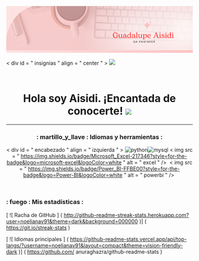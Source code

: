 <div id="header" align="center">
  <img decoding="async" src="https://github.com/Guadalupe198934/Guadalupe198934/blob/main/1.png" width="800"/>
</div>

< div  id = " insignias "  align = " center " >
[![](https://img.shields.io/badge/LinkedIn-0077B5?style=for-the-badge&logo=linkedin&logoColor=white)](https://www.linkedin.com/in/guadalupe-aisidi-cotero-g/)

<div id="badges" align="center">
<img decoding="async" src="https://visitor-badge-reloaded.herokuapp.com/badge?page_id=noelianav91.noelianav91&color=00cf00" alt=""/>

<h1>
  Hola soy Aisidi. ¡Encantada de conocerte! 
  <img decoding="async" src="https://media.giphy.com/media/hvRJCLFzcasrR4ia7z/giphy.gif" width="30px"/>
</h1>

---
   
### : martillo_y_llave : Idiomas y herramientas :
< div  id = " encabezado "  align = " izquierda " >
    <img src="https://img.shields.io/badge/Python-3776AB?style=for-the-badge&logo=python&logoColor=white" alt="python"/>
  </a>​​
    <img src="https://img.shields.io/badge/MySQL-6DB33F?style=for-the-badge&logo=mysql&logoColor=white" alt="mysql"/>
  </a>​​
< img  src = " https://img.shields.io/badge/Microsoft_Excel-217346?style=for-the-badge&logo=microsoft-excel&logoColor=white "  alt = " excel " />
  </a>​​
< img  src = " https://img.shields.io/badge/Power_BI-FFBE00?style=for-the-badge&logo=Power-BI&logoColor=white "  alt = " powerbi " />
  </a>​​
  
</div>​​
  
### : fuego : Mis estadísticas :

[ ![ Racha de GitHub ] ( http://github-readme-streak-stats.herokuapp.com?user=noelianav91&theme=dark&background=000000 )] ( https://git.io/streak-stats )

[ ![ Idiomas principales ] ( https://github-readme-stats.vercel.app/api/top-langs/?username=noelianav91&layout=compact&theme=vision-friendly-dark )] ( https://github.com/ anuraghazra/github-readme-stats )

